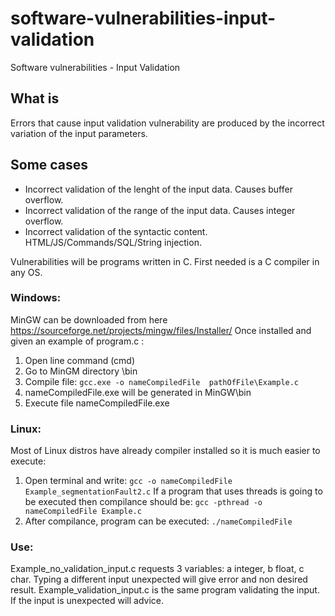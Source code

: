 # software-vulnerabilities-input-validation
Software vulnerabilities - Input Validation

## What is
Errors that cause input validation vulnerability are produced by the incorrect variation of the input parameters.

## Some cases
- Incorrect validation of the lenght of the input data. Causes buffer overflow.
- Incorrect validation of the range of the input data. Causes integer overflow.
- Incorrect validation of the syntactic content. HTML/JS/Commands/SQL/String injection.


Vulnerabilities will be programs written in C. First needed is a C compiler in any OS.
### Windows:
MinGW can be downloaded from here https://sourceforge.net/projects/mingw/files/Installer/
Once installed and given an example of program.c :
1.	Open line command (cmd)
2.	Go to MinGM directory \bin
3.	Compile file: ``` gcc.exe -o nameCompiledFile  pathOfFile\Example.c ```
4.	nameCompiledFile.exe will be generated in MinGW\bin
5.	Execute file nameCompiledFile.exe

### Linux:
Most of Linux distros have already compiler installed so it is much easier to execute:
1.	Open terminal and write: ``` gcc -o nameCompiledFile Example_segmentationFault2.c ```
If a program that uses threads is going to be executed then compilance should be:
``` gcc -pthread -o nameCompiledFile Example.c ```
2.	After compilance, program can be executed:
``` ./nameCompiledFile ```

### Use:
Example_no_validation_input.c requests 3 variables: a integer, b float, c char. Typing a different input unexpected will give error and non desired result.
Example_validation_input.c is the same program validating the input. If the input is unexpected will advice.
